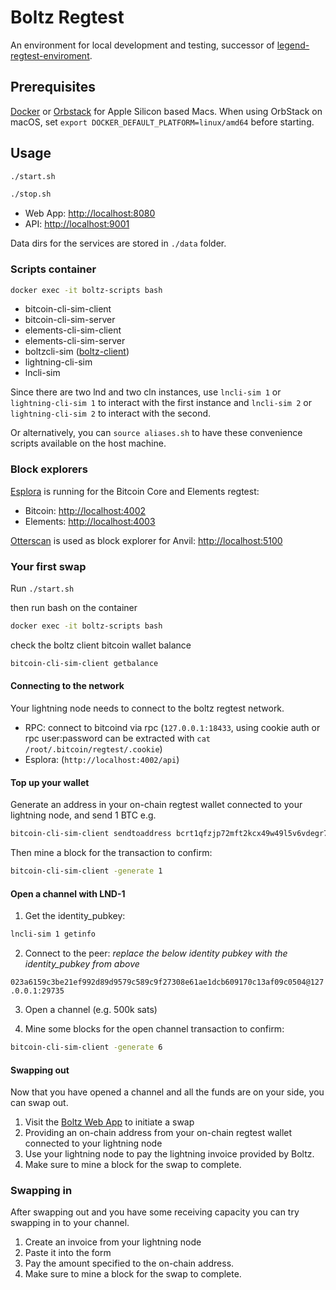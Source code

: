 # Boltz Regtest

An environment for local development and testing, successor of [legend-regtest-enviroment](https://github.com/BoltzExchange/legend-regtest-enviroment).

## Prerequisites
[Docker](https://docs.docker.com/engine/install/) or [Orbstack](https://orbstack.dev/) for Apple Silicon based Macs.
When using OrbStack on macOS, set `export DOCKER_DEFAULT_PLATFORM=linux/amd64` before starting.

## Usage

```bash
./start.sh
```

```bash
./stop.sh
```

- Web App: [http://localhost:8080](http://localhost:8080)
- API: [http://localhost:9001](http://localhost:9001)


Data dirs for the services are stored in `./data` folder.

### Scripts container

```bash
docker exec -it boltz-scripts bash
```

- bitcoin-cli-sim-client
- bitcoin-cli-sim-server
- elements-cli-sim-client
- elements-cli-sim-server
- boltzcli-sim ([boltz-client](https://github.com/BoltzExchange/boltz-client))
- lightning-cli-sim
- lncli-sim

Since there are two lnd and two cln instances, use `lncli-sim 1` or `lightning-cli-sim 1` to interact with the first instance and `lncli-sim 2` or `lightning-cli-sim 2` to interact with the second.

Or alternatively, you can `source aliases.sh` to have these convenience scripts available on the host machine.

### Block explorers

[Esplora](https://github.com/Blockstream/esplora) is running for the Bitcoin Core and Elements regtest:

- Bitcoin: [http://localhost:4002](http://localhost:4002)
- Elements: [http://localhost:4003](http://localhost:4003)

[Otterscan](https://github.com/otterscan/otterscan) is used as block explorer for Anvil: [http://localhost:5100](http://localhost:5100)

### Your first swap

Run `./start.sh`

then run bash on the container

```bash
docker exec -it boltz-scripts bash
```

check the boltz client bitcoin wallet balance

```bash
bitcoin-cli-sim-client getbalance
```

#### Connecting to the network

Your lightning node needs to connect to the boltz regtest network.

- RPC: connect to bitcoind via rpc (`127.0.0.1:18433`, using cookie auth or rpc user:password can be extracted with `cat /root/.bitcoin/regtest/.cookie`)
- Esplora: (`http://localhost:4002/api`)

#### Top up your wallet

Generate an address in your on-chain regtest wallet connected to your lightning node, and send 1 BTC e.g.

```bash
bitcoin-cli-sim-client sendtoaddress bcrt1qfzjp72mft2kcx49w49l5v6vdegr7lff86j08w7 1
```

Then mine a block for the transaction to confirm:

```bash
bitcoin-cli-sim-client -generate 1
```

#### Open a channel with LND-1

1. Get the identity_pubkey:

```bash
lncli-sim 1 getinfo
```

2. Connect to the peer: *replace the below identity pubkey with the identity_pubkey from above*

`023a6159c3be21ef992d89d9579c589c9f27308e61ae1dcb609170c13af09c0504@127.0.0.1:29735`

3. Open a channel (e.g. 500k sats)

4. Mine some blocks for the open channel transaction to confirm:

```bash
bitcoin-cli-sim-client -generate 6
```

#### Swapping out

Now that you have opened a channel and all the funds are on your side, you can swap out.

1. Visit the [Boltz Web App](http://localhost:8080) to initiate a swap
2. Providing an on-chain address from your on-chain regtest wallet connected to your lightning node
3. Use your lightning node to pay the lightning invoice provided by Boltz.
4. Make sure to mine a block for the swap to complete.

### Swapping in

After swapping out and you have some receiving capacity you can try swapping in to your channel.

1. Create an invoice from your lightning node
2. Paste it into the form
3. Pay the amount specified to the on-chain address.
4. Make sure to mine a block for the swap to complete.
